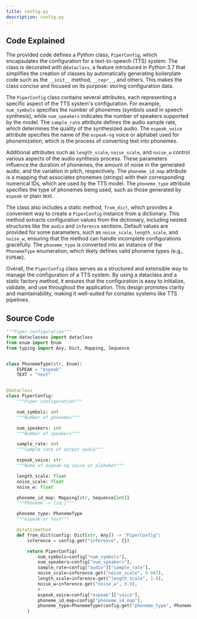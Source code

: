 ```yaml
---
title: config.py
description: config.py
---
```


## Code Explained

The provided code defines a Python class, `PiperConfig`, which encapsulates the configuration for a text-to-speech (TTS) system. The class is decorated with `@dataclass`, a feature introduced in Python 3.7 that simplifies the creation of classes by automatically generating boilerplate code such as the `__init__` method, `__repr__`, and others. This makes the class concise and focused on its purpose: storing configuration data.

The `PiperConfig` class contains several attributes, each representing a specific aspect of the TTS system's configuration. For example, `num_symbols` specifies the number of phonemes (symbols used in speech synthesis), while `num_speakers` indicates the number of speakers supported by the model. The `sample_rate` attribute defines the audio sample rate, which determines the quality of the synthesized audio. The `espeak_voice` attribute specifies the name of the `espeak-ng` voice or alphabet used for phonemization, which is the process of converting text into phonemes.

Additional attributes such as `length_scale`, `noise_scale`, and `noise_w` control various aspects of the audio synthesis process. These parameters influence the duration of phonemes, the amount of noise in the generated audio, and the variation in pitch, respectively. The `phoneme_id_map` attribute is a mapping that associates phonemes (strings) with their corresponding numerical IDs, which are used by the TTS model. The `phoneme_type` attribute specifies the type of phonemes being used, such as those generated by `espeak` or plain text.

The class also includes a static method, `from_dict`, which provides a convenient way to create a `PiperConfig` instance from a dictionary. This method extracts configuration values from the dictionary, including nested structures like the `audio` and `inference` sections. Default values are provided for some parameters, such as `noise_scale`, `length_scale`, and `noise_w`, ensuring that the method can handle incomplete configurations gracefully. The `phoneme_type` is converted into an instance of the `PhonemeType` enumeration, which likely defines valid phoneme types (e.g., `ESPEAK`).

Overall, the `PiperConfig` class serves as a structured and extensible way to manage the configuration of a TTS system. By using a dataclass and a static factory method, it ensures that the configuration is easy to initialize, validate, and use throughout the application. This design promotes clarity and maintainability, making it well-suited for complex systems like TTS pipelines.

## Source Code

```py
"""Piper configuration"""
from dataclasses import dataclass
from enum import Enum
from typing import Any, Dict, Mapping, Sequence


class PhonemeType(str, Enum):
    ESPEAK = "espeak"
    TEXT = "text"


@dataclass
class PiperConfig:
    """Piper configuration"""

    num_symbols: int
    """Number of phonemes"""

    num_speakers: int
    """Number of speakers"""

    sample_rate: int
    """Sample rate of output audio"""

    espeak_voice: str
    """Name of espeak-ng voice or alphabet"""

    length_scale: float
    noise_scale: float
    noise_w: float

    phoneme_id_map: Mapping[str, Sequence[int]]
    """Phoneme -> [id,]"""

    phoneme_type: PhonemeType
    """espeak or text"""

    @staticmethod
    def from_dict(config: Dict[str, Any]) -> "PiperConfig":
        inference = config.get("inference", {})

        return PiperConfig(
            num_symbols=config["num_symbols"],
            num_speakers=config["num_speakers"],
            sample_rate=config["audio"]["sample_rate"],
            noise_scale=inference.get("noise_scale", 0.667),
            length_scale=inference.get("length_scale", 1.0),
            noise_w=inference.get("noise_w", 0.8),
            #
            espeak_voice=config["espeak"]["voice"],
            phoneme_id_map=config["phoneme_id_map"],
            phoneme_type=PhonemeType(config.get("phoneme_type", PhonemeType.ESPEAK)),
        )
```